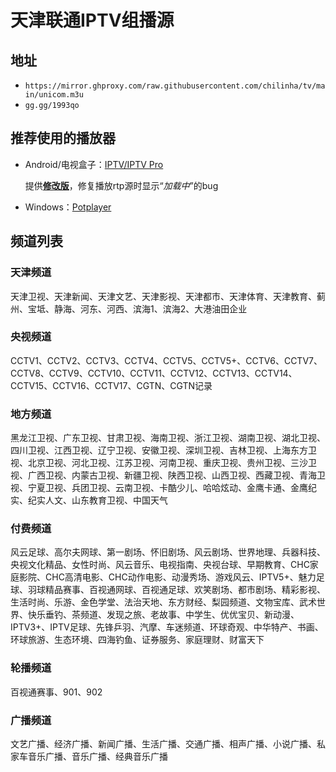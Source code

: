 # 天津联通IPTV组播源

## 地址

- `https://mirror.ghproxy.com/raw.githubusercontent.com/chilinha/tv/main/unicom.m3u`
- `gg.gg/1993qo`

## 推荐使用的播放器

- Android/电视盒子：[IPTV/IPTV Pro](http://iptvremote.blogspot.com/)

  提供[**修改版**](https://github.com/chilinha/tv/tree/main/apks)，修复播放rtp源时显示“*加载中*”的bug
- Windows：[Potplayer](https://potplayer.daum.net/)

## 频道列表

### 天津频道

天津卫视、天津新闻、天津文艺、天津影视、天津都市、天津体育、天津教育、蓟州、宝坻、静海、河东、河西、滨海1、滨海2、大港油田企业

### 央视频道

CCTV1、CCTV2、CCTV3、CCTV4、CCTV5、CCTV5+、CCTV6、CCTV7、CCTV8、CCTV9、CCTV10、CCTV11、CCTV12、CCTV13、CCTV14、CCTV15、CCTV16、CCTV17、CGTN、CGTN记录

### 地方频道

黑龙江卫视、广东卫视、甘肃卫视、海南卫视、浙江卫视、湖南卫视、湖北卫视、四川卫视、江西卫视、辽宁卫视、安徽卫视、深圳卫视、吉林卫视、上海东方卫视、北京卫视、河北卫视、江苏卫视、河南卫视、重庆卫视、贵州卫视、三沙卫视、广西卫视、内蒙古卫视、新疆卫视、陕西卫视、山西卫视、西藏卫视、青海卫视、宁夏卫视、兵团卫视、云南卫视、卡酷少儿、哈哈炫动、金鹰卡通、金鹰纪实、纪实人文、山东教育卫视、中国天气

### 付费频道

风云足球、高尔夫网球、第一剧场、怀旧剧场、风云剧场、世界地理、兵器科技、央视文化精品、女性时尚、风云音乐、电视指南、央视台球、早期教育、CHC家庭影院、CHC高清电影、CHC动作电影、动漫秀场、游戏风云、IPTV5+、魅力足球、羽球精品赛事、百视通网球、百视通足球、欢笑剧场、都市剧场、精彩影视、生活时尚、乐游、金色学堂、法治天地、东方财经、梨园频道、文物宝库、武术世界、快乐垂钓、茶频道、发现之旅、老故事、中学生、优优宝贝、新动漫、IPTV3+、IPTV足球、先锋乒羽、汽摩、车迷频道、环球奇观、中华特产、书画、环球旅游、生态环境、四海钓鱼、证券服务、家庭理财、财富天下

### 轮播频道

百视通赛事、901、902

### 广播频道

文艺广播、经济广播、新闻广播、生活广播、交通广播、相声广播、小说广播、私家车音乐广播、音乐广播、经典音乐广播
